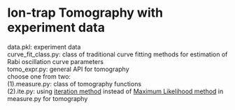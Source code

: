 # Ion-trap Tomography with experiment data
data.pkl: experiment data\
curve_fit_class.py: class of traditional curve fitting methods for estimation of Rabi oscillation curve parameters \
tomo_expr.py: general API for tomography\
choose one from two:\
(1).measure.py: class of tomography functions\
(2).ite.py: using [iteration method](https://arxiv.org/abs/quant-ph/0009093) instead of [Maximum Likelihood method](https://arxiv.org/abs/1605.05039) in measure.py for tomography
